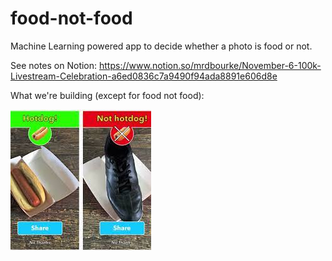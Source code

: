 # food-not-food

Machine Learning powered app to decide whether a photo is food or not.

See notes on Notion: https://www.notion.so/mrdbourke/November-6-100k-Livestream-Celebration-a6ed0836c7a9490f94ada8891e606d8e

What we're building (except for food not food):

<img src="images/hotdog-not-hotdog.jpeg"/>